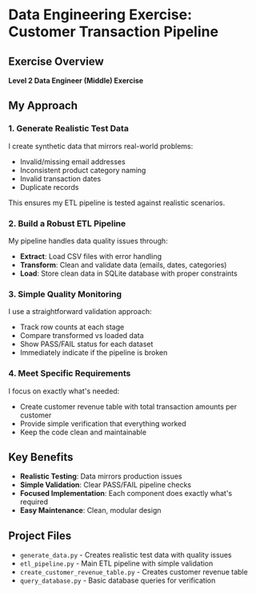 # Data Engineering Exercise: Customer Transaction Pipeline

## Exercise Overview

**Level 2 Data Engineer (Middle) Exercise**

## My Approach

### 1. Generate Realistic Test Data
I create synthetic data that mirrors real-world problems:
- Invalid/missing email addresses
- Inconsistent product category naming
- Invalid transaction dates
- Duplicate records

This ensures my ETL pipeline is tested against realistic scenarios.

### 2. Build a Robust ETL Pipeline
My pipeline handles data quality issues through:
- **Extract**: Load CSV files with error handling
- **Transform**: Clean and validate data (emails, dates, categories)
- **Load**: Store clean data in SQLite database with proper constraints

### 3. Simple Quality Monitoring
I use a straightforward validation approach:
- Track row counts at each stage
- Compare transformed vs loaded data
- Show PASS/FAIL status for each dataset
- Immediately indicate if the pipeline is broken

### 4. Meet Specific Requirements
I focus on exactly what's needed:
- Create customer revenue table with total transaction amounts per customer
- Provide simple verification that everything worked
- Keep the code clean and maintainable

## Key Benefits

- **Realistic Testing**: Data mirrors production issues
- **Simple Validation**: Clear PASS/FAIL pipeline checks
- **Focused Implementation**: Each component does exactly what's required
- **Easy Maintenance**: Clean, modular design

## Project Files

- `generate_data.py` - Creates realistic test data with quality issues
- `etl_pipeline.py` - Main ETL pipeline with simple validation
- `create_customer_revenue_table.py` - Creates customer revenue table
- `query_database.py` - Basic database queries for verification